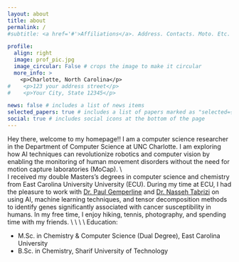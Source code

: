 ```yaml
---
layout: about
title: about
permalink: /
#subtitle: <a href='#'>Affiliations</a>. Address. Contacts. Moto. Etc.

profile:
  align: right
  image: prof_pic.jpg
  image_circular: False # crops the image to make it circular
  more_info: >
    <p>Charlotte, North Carolina</p>
#    <p>123 your address street</p>
#    <p>Your City, State 12345</p>

news: false # includes a list of news items
selected_papers: true # includes a list of papers marked as "selected={true}"
social: true # includes social icons at the bottom of the page
---
```


[//]: # (Write your biography here. Tell the world about yourself. Link to your favorite [subreddit]&#40;http://reddit.com&#41;. You can put a picture in, too. The code is already in, just name your picture `prof_pic.jpg` and put it in the `img/` folder.)

[//]: # ()
[//]: # (Put your address / P.O. box / other info right below your picture. You can also disable any of these elements by editing `profile` property of the YAML header of your `_pages/about.md`. Edit `_bibliography/papers.bib` and Jekyll will render your [publications page]&#40;/al-folio/publications/&#41; automatically.)

[//]: # ()
[//]: # (Link to your social media connections, too. This theme is set up to use [Font Awesome icons]&#40;https://fontawesome.com/&#41; and [Academicons]&#40;https://jpswalsh.github.io/academicons/&#41;, like the ones below. Add your Facebook, Twitter, LinkedIn, Google Scholar, or just disable all of them.)

Hey there, welcome to my homepage!! I am a computer science researcher in the Department of Computer Science at UNC Charlotte. I am exploring how AI techniques can revolutionize robotics and computer vision by enabling the monitoring of human movement disorders without the need for motion capture laboratories (MoCap). 
\\\
I received my double Masters’s degrees in computer science and chemistry from East Carolina University University (ECU). During my time at ECU, I had the pleasure to work with [Dr. Paul Gemperline](https://chemistry.ecu.edu/faculty-staff/gemperlinep/) and [Dr. Nasseh Tabrizi](https://cet.ecu.edu/csci/about-us/faculty-staff/tabrizi/) on using AI, machine learning techniques, and tensor decomposition methods to identify genes significantly associated with cancer susceptibility in humans. In my free time, I enjoy hiking, tennis, photography, and spending time with my friends.
\\
\\
\\
\\
Education:
- M.Sc. in Chemistry & Computer Science (Dual Degree), East Carolina University
- B.Sc. in Chemistry, Sharif University of Technology


